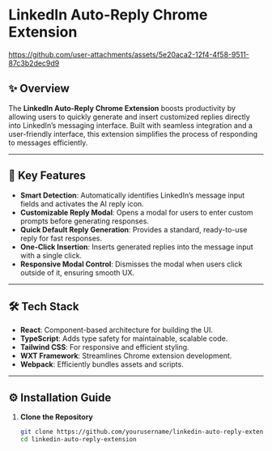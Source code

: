 # LinkedIn Auto-Reply Chrome Extension


https://github.com/user-attachments/assets/5e20aca2-12f4-4f58-9511-87c3b2dec9d9


## ✨ Overview

The **LinkedIn Auto-Reply Chrome Extension** boosts productivity by allowing users to quickly generate and insert customized replies directly into LinkedIn’s messaging interface. Built with seamless integration and a user-friendly interface, this extension simplifies the process of responding to messages efficiently.

---

## 🚀 Key Features

- **Smart Detection**: Automatically identifies LinkedIn’s message input fields and activates the AI reply icon.
- **Customizable Reply Modal**: Opens a modal for users to enter custom prompts before generating responses.
- **Quick Default Reply Generation**: Provides a standard, ready-to-use reply for fast responses.
- **One-Click Insertion**: Inserts generated replies into the message input with a single click.
- **Responsive Modal Control**: Dismisses the modal when users click outside of it, ensuring smooth UX.

---

## 🛠️ Tech Stack

- **React**: Component-based architecture for building the UI.
- **TypeScript**: Adds type safety for maintainable, scalable code.
- **Tailwind CSS**: For responsive and efficient styling.
- **WXT Framework**: Streamlines Chrome extension development.
- **Webpack**: Efficiently bundles assets and scripts.

---

## ⚙️ Installation Guide

1. **Clone the Repository**
   ```bash
   git clone https://github.com/yourusername/linkedin-auto-reply-extension.git
   cd linkedin-auto-reply-extension
